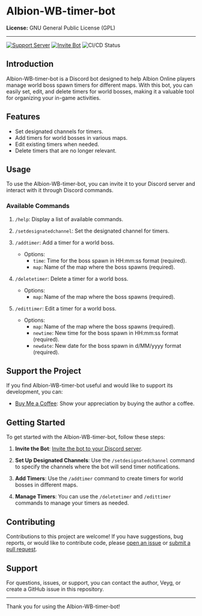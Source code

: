 # Albion-WB-timer-bot

**License:** GNU General Public License (GPL)

---
[![Support Server](https://img.shields.io/badge/Join-Support%20Server-blue)](https://discord.gg/QqRC8vnaeZ)
[![Invite Bot](https://img.shields.io/badge/Invite-Bot%20to%20Server-green)](https://discord.com/api/oauth2/authorize?client_id=1145671676902785084&permissions=566935907456&scope=bot%20applications.commands)
![CI/CD Status](https://github.com/Veyg/Albion-WB-timer-bot/actions/workflows/AWS_CI-CD.yml/badge.svg)

## Introduction

Albion-WB-timer-bot is a Discord bot designed to help Albion Online players manage world boss spawn timers for different maps. With this bot, you can easily set, edit, and delete timers for world bosses, making it a valuable tool for organizing your in-game activities.

## Features

- Set designated channels for timers.
- Add timers for world bosses in various maps.
- Edit existing timers when needed.
- Delete timers that are no longer relevant.

## Usage

To use the Albion-WB-timer-bot, you can invite it to your Discord server and interact with it through Discord commands.

### Available Commands
1. `/help`: Display a list of available commands.

2. `/setdesignatedchannel`: Set the designated channel for timers.

3. `/addtimer`: Add a timer for a world boss.
   - Options:
     - `time`: Time for the boss spawn in HH:mm:ss format (required).
     - `map`: Name of the map where the boss spawns (required).

4. `/deletetimer`: Delete a timer for a world boss.
   - Options:
     - `map`: Name of the map where the boss spawns (required).

5. `/edittimer`: Edit a timer for a world boss.
   - Options:
     - `map`: Name of the map where the boss spawns (required).
     - `newtime`: New time for the boss spawn in HH:mm:ss format (required).
     - `newdate`: New date for the boss spawn in d/MM/yyyy format (required).

## Support the Project

If you find Albion-WB-timer-bot useful and would like to support its development, you can:

- [Buy Me a Coffee](https://www.buymeacoffee.com/Veyg): Show your appreciation by buying the author a coffee.

## Getting Started

To get started with the Albion-WB-timer-bot, follow these steps:

1. **Invite the Bot**: [Invite the bot to your Discord server](https://discord.com/api/oauth2/authorize?client_id=1145671676902785084&permissions=566935907456&scope=bot).

2. **Set Up Designated Channels**: Use the `/setdesignatedchannel` command to specify the channels where the bot will send timer notifications.

3. **Add Timers**: Use the `/addtimer` command to create timers for world bosses in different maps.

4. **Manage Timers**: You can use the `/deletetimer` and `/edittimer` commands to manage your timers as needed.

## Contributing

Contributions to this project are welcome! If you have suggestions, bug reports, or would like to contribute code, please [open an issue](../../issues) or [submit a pull request](../../pulls).

## Support

For questions, issues, or support, you can contact the author, Veyg, or create a GitHub issue in this repository.

---

Thank you for using the Albion-WB-timer-bot!
